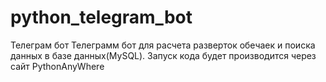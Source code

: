 # python_telegram_bot
Телеграм бот
Телеграмм бот для расчета разверток обечаек и поиска данных в базе данных(MySQL). 
Запуск кода будет производится через сайт PythonAnyWhere

